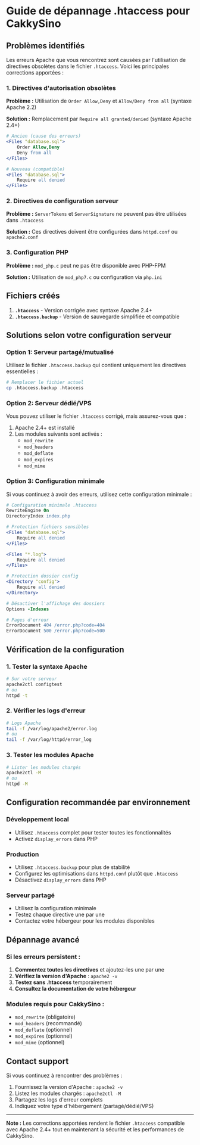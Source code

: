 # Guide de dépannage .htaccess pour CakkySino

## Problèmes identifiés

Les erreurs Apache que vous rencontrez sont causées par l'utilisation de directives obsolètes dans le fichier `.htaccess`. Voici les principales corrections apportées :

### 1. Directives d'autorisation obsolètes

**Problème :** Utilisation de `Order Allow,Deny` et `Allow/Deny from all` (syntaxe Apache 2.2)

**Solution :** Remplacement par `Require all granted/denied` (syntaxe Apache 2.4+)

```apache
# Ancien (cause des erreurs)
<Files "database.sql">
    Order Allow,Deny
    Deny from all
</Files>

# Nouveau (compatible)
<Files "database.sql">
    Require all denied
</Files>
```

### 2. Directives de configuration serveur

**Problème :** `ServerTokens` et `ServerSignature` ne peuvent pas être utilisées dans `.htaccess`

**Solution :** Ces directives doivent être configurées dans `httpd.conf` ou `apache2.conf`

### 3. Configuration PHP

**Problème :** `mod_php.c` peut ne pas être disponible avec PHP-FPM

**Solution :** Utilisation de `mod_php7.c` ou configuration via `php.ini`

## Fichiers créés

1. **`.htaccess`** - Version corrigée avec syntaxe Apache 2.4+
2. **`.htaccess.backup`** - Version de sauvegarde simplifiée et compatible

## Solutions selon votre configuration serveur

### Option 1: Serveur partagé/mutualisé

Utilisez le fichier `.htaccess.backup` qui contient uniquement les directives essentielles :

```bash
# Remplacer le fichier actuel
cp .htaccess.backup .htaccess
```

### Option 2: Serveur dédié/VPS

Vous pouvez utiliser le fichier `.htaccess` corrigé, mais assurez-vous que :

1. Apache 2.4+ est installé
2. Les modules suivants sont activés :
   - `mod_rewrite`
   - `mod_headers`
   - `mod_deflate`
   - `mod_expires`
   - `mod_mime`

### Option 3: Configuration minimale

Si vous continuez à avoir des erreurs, utilisez cette configuration minimale :

```apache
# Configuration minimale .htaccess
RewriteEngine On
DirectoryIndex index.php

# Protection fichiers sensibles
<Files "database.sql">
    Require all denied
</Files>

<Files "*.log">
    Require all denied
</Files>

# Protection dossier config
<Directory "config">
    Require all denied
</Directory>

# Désactiver l'affichage des dossiers
Options -Indexes

# Pages d'erreur
ErrorDocument 404 /error.php?code=404
ErrorDocument 500 /error.php?code=500
```

## Vérification de la configuration

### 1. Tester la syntaxe Apache

```bash
# Sur votre serveur
apache2ctl configtest
# ou
httpd -t
```

### 2. Vérifier les logs d'erreur

```bash
# Logs Apache
tail -f /var/log/apache2/error.log
# ou
tail -f /var/log/httpd/error_log
```

### 3. Tester les modules Apache

```bash
# Lister les modules chargés
apache2ctl -M
# ou
httpd -M
```

## Configuration recommandée par environnement

### Développement local
- Utilisez `.htaccess` complet pour tester toutes les fonctionnalités
- Activez `display_errors` dans PHP

### Production
- Utilisez `.htaccess.backup` pour plus de stabilité
- Configurez les optimisations dans `httpd.conf` plutôt que `.htaccess`
- Désactivez `display_errors` dans PHP

### Serveur partagé
- Utilisez la configuration minimale
- Testez chaque directive une par une
- Contactez votre hébergeur pour les modules disponibles

## Dépannage avancé

### Si les erreurs persistent :

1. **Commentez toutes les directives** et ajoutez-les une par une
2. **Vérifiez la version d'Apache** : `apache2 -v`
3. **Testez sans .htaccess** temporairement
4. **Consultez la documentation de votre hébergeur**

### Modules requis pour CakkySino :

- `mod_rewrite` (obligatoire)
- `mod_headers` (recommandé)
- `mod_deflate` (optionnel)
- `mod_expires` (optionnel)
- `mod_mime` (optionnel)

## Contact support

Si vous continuez à rencontrer des problèmes :

1. Fournissez la version d'Apache : `apache2 -v`
2. Listez les modules chargés : `apache2ctl -M`
3. Partagez les logs d'erreur complets
4. Indiquez votre type d'hébergement (partagé/dédié/VPS)

---

**Note :** Les corrections apportées rendent le fichier `.htaccess` compatible avec Apache 2.4+ tout en maintenant la sécurité et les performances de CakkySino.